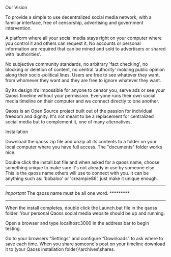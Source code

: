 Our Vision

To provide a simple to use decentralized social media network, with a familiar interface, free of censorship, advertising and government intervention.

A platform where all your social media stays right on your computer where you control it and others can request it. No accounts or personal information are required that can be mined and sold to advertisers or shared with 'authorities'.

No subjective community standards, no arbitrary 'fact checking', no blocking or deletion of content, no central 'authority' molding public opinion along their socio-political lines. Users are free to see whatever they want, from whomever they want and they are free to ignore whatever they want.

By its design it’s impossible for anyone to censor you, serve ads or see your Qaoss timeline without your permission. Everyone runs their own social media timeline on their computer and we connect directly to one another.

Qaoss is an Open Source project built out of the passion for individual freedom and dignity. It's not meant to be a replacement for centralized social media but to complement it, one of many alternatives.

Installation

Download the qaoss zip file and unzip all its contents to a folder on your local computer where you have full access. 
The "documents" folder works nice.

Double click the install.bat file and when asked for a qaoss name, choose something unique to make sure it's not already
in use by someone else. This is the qaoss name others will use to connect with you. It can be anything such as:
'bobaloo' or 'creampie86', just make it unique enough.

**********************************************************
*Important* The qaoss name must be all one word. *********
**********************************************************

When the install completes, double click the Launch.bat file in the qaoss folder. 
Your personal Qaoss social media website should be up and running.

Open a browser and type localhost:3000 in the address bar to begin testing.

Go to your browsers “Settings” and configure “Downloads” to ask where to save each time. When you share someone's post on your timeline
download it to (your Qaoss installation folder)\archives\shares.




